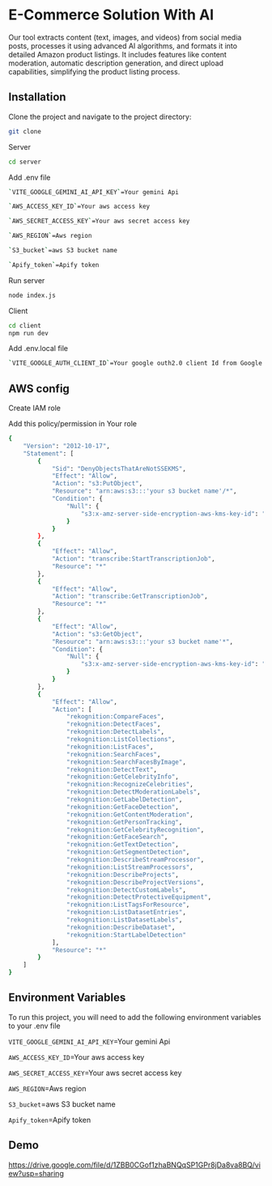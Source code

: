 
# E-Commerce Solution With AI

Our tool extracts content (text, images, and videos) from social media posts, processes it using advanced AI algorithms, and formats it into detailed Amazon product listings. It includes features like content moderation, automatic description generation, and direct upload capabilities, simplifying the product listing process.


## Installation

Clone the project and navigate to the project directory:

```bash
git clone

```
Server
```bash
cd server
```
Add .env file
```bash 
`VITE_GOOGLE_GEMINI_AI_API_KEY`=Your gemini Api

`AWS_ACCESS_KEY_ID`=Your aws access key

`AWS_SECRET_ACCESS_KEY`=Your aws secret access key

`AWS_REGION`=Aws region

`S3_bucket`=aws S3 bucket name

`Apify_token`=Apify token

```
Run server

```bash
node index.js

```

Client

```bash
cd client
npm run dev
```

Add .env.local file

```bash
`VITE_GOOGLE_AUTH_CLIENT_ID`=Your google outh2.0 client Id from Google cloud console.

```
## AWS config

Create IAM role 

Add this policy/permission in Your role
```bash
{
	"Version": "2012-10-17",
	"Statement": [
		{
			"Sid": "DenyObjectsThatAreNotSSEKMS",
			"Effect": "Allow",
			"Action": "s3:PutObject",
			"Resource": "arn:aws:s3:::'your s3 bucket name'/*",
			"Condition": {
				"Null": {
					"s3:x-amz-server-side-encryption-aws-kms-key-id": "true"
				}
			}
		},
		{
			"Effect": "Allow",
			"Action": "transcribe:StartTranscriptionJob",
			"Resource": "*"
		},
		{
			"Effect": "Allow",
			"Action": "transcribe:GetTranscriptionJob",
			"Resource": "*"
		},
		{
			"Effect": "Allow",
			"Action": "s3:GetObject",
			"Resource": "arn:aws:s3:::'your s3 bucket name'*",
			"Condition": {
				"Null": {
					"s3:x-amz-server-side-encryption-aws-kms-key-id": "true"
				}
			}
		},
		{
			"Effect": "Allow",
			"Action": [
				"rekognition:CompareFaces",
				"rekognition:DetectFaces",
				"rekognition:DetectLabels",
				"rekognition:ListCollections",
				"rekognition:ListFaces",
				"rekognition:SearchFaces",
				"rekognition:SearchFacesByImage",
				"rekognition:DetectText",
				"rekognition:GetCelebrityInfo",
				"rekognition:RecognizeCelebrities",
				"rekognition:DetectModerationLabels",
				"rekognition:GetLabelDetection",
				"rekognition:GetFaceDetection",
				"rekognition:GetContentModeration",
				"rekognition:GetPersonTracking",
				"rekognition:GetCelebrityRecognition",
				"rekognition:GetFaceSearch",
				"rekognition:GetTextDetection",
				"rekognition:GetSegmentDetection",
				"rekognition:DescribeStreamProcessor",
				"rekognition:ListStreamProcessors",
				"rekognition:DescribeProjects",
				"rekognition:DescribeProjectVersions",
				"rekognition:DetectCustomLabels",
				"rekognition:DetectProtectiveEquipment",
				"rekognition:ListTagsForResource",
				"rekognition:ListDatasetEntries",
				"rekognition:ListDatasetLabels",
				"rekognition:DescribeDataset",
				"rekognition:StartLabelDetection"
			],
			"Resource": "*"
		}
	]
}

```
## Environment Variables

To run this project, you will need to add the following environment variables to your .env file

`VITE_GOOGLE_GEMINI_AI_API_KEY`=Your gemini Api

`AWS_ACCESS_KEY_ID`=Your aws access key

`AWS_SECRET_ACCESS_KEY`=Your aws secret access key

`AWS_REGION`=Aws region

`S3_bucket`=aws S3 bucket name

`Apify_token`=Apify token

## Demo

https://drive.google.com/file/d/1ZBB0CGof1zhaBNQqSP1GPr8jDa8va8BQ/view?usp=sharing



